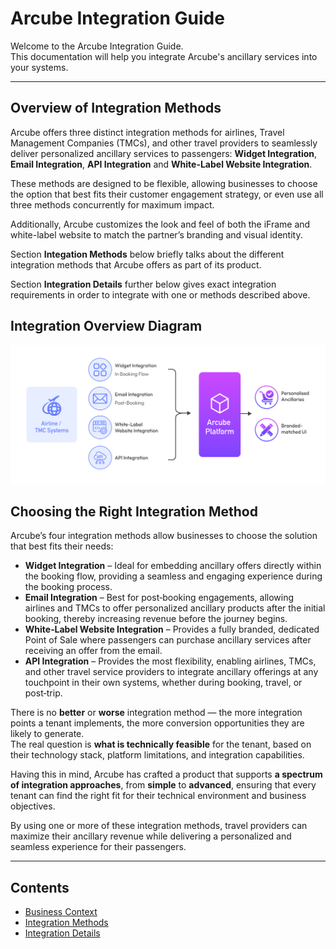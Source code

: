 # Arcube Integration Guide

Welcome to the Arcube Integration Guide.  
This documentation will help you integrate Arcube's ancillary services into your systems.

---

## Overview of Integration Methods

Arcube offers three distinct integration methods for airlines, Travel Management Companies (TMCs), and other travel providers to seamlessly deliver personalized ancillary services to passengers: **Widget Integration**, **Email Integration**, **API Integration** and **White-Label Website Integration**.

These methods are designed to be flexible, allowing businesses to choose the option that best fits their customer engagement strategy, or even use all three methods concurrently for maximum impact.

Additionally, Arcube customizes the look and feel of both the iFrame and white-label website to match the partner’s branding and visual identity.


Section **Integation Methods** below briefly talks about the different integration methods that Arcube offers as part of its product.

Section **Integration Details** further below gives exact integration requirements in order to integrate with one or methods described above.

## Integration Overview Diagram
![Arcube Integration Diagram](images/arcube-integration-diagram.png)


## Choosing the Right Integration Method

Arcube’s four integration methods allow businesses to choose the solution that best fits their needs:

- **Widget Integration** – Ideal for embedding ancillary offers directly within the booking flow, providing a seamless and engaging experience during the booking process.  
- **Email Integration** – Best for post‑booking engagements, allowing airlines and TMCs to offer personalized ancillary products after the initial booking, thereby increasing revenue before the journey begins.  
- **White‑Label Website Integration** – Provides a fully branded, dedicated Point of Sale where passengers can purchase ancillary services after receiving an offer from the email.  
- **API Integration** – Provides the most flexibility, enabling airlines, TMCs, and other travel service providers to integrate ancillary offerings at any touchpoint in their own systems, whether during booking, travel, or post‑trip.  

There is no **better** or **worse** integration method — the more integration points a tenant implements, the more conversion opportunities they are likely to generate.  
The real question is **what is technically feasible** for the tenant, based on their technology stack, platform limitations, and integration capabilities.  

Having this in mind, Arcube has crafted a product that supports **a spectrum of integration approaches**, from **simple** to **advanced**, ensuring that every tenant can find the right fit for their technical environment and business objectives.

By using one or more of these integration methods, travel providers can maximize their ancillary revenue while delivering a personalized and seamless experience for their passengers.


---

## Contents
- [Business Context](arcube-product-overview.md)
- [Integration Methods](integration-methods/widget.md)
- [Integration Details](integration-details/overview.md)

